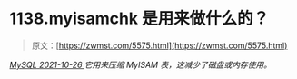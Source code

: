 <!--yml
category: 未分类
date: 0001-01-01 00:00:00
-->

# 1138.myisamchk 是用来做什么的？

> 原文：[https://zwmst.com/5575.html](https://zwmst.com/5575.html)

   [ *MySQL* ](https://zwmst.com/mysql)*[ <time datetime="2021-10-27T00:43:33+08:00"> 2021-10-26 </time> ](https://zwmst.com/5575.html)  它用来压缩 MyISAM 表，这减少了磁盘或内存使用。*